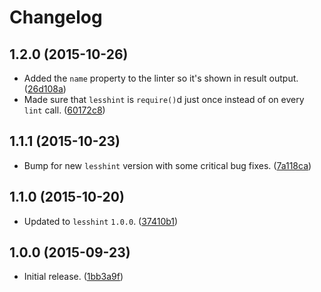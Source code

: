# Changelog
## 1.2.0 (2015-10-26)
* Added the `name` property to the linter so it's shown in result output. ([26d108a](https://github.com/lesshint/atom-linter-lesshint/commit/26d108a9a0d4ddc0caba7d3196b6dafefb5b1b0b))
* Made sure that `lesshint` is `require()`d just once instead of on every `lint` call. ([60172c8](https://github.com/lesshint/atom-linter-lesshint/commit/60172c8478bf6e668f9acd8040bb3ce0ca1ea1e1))

## 1.1.1 (2015-10-23)
* Bump for new `lesshint` version with some critical bug fixes. ([7a118ca](https://github.com/lesshint/atom-linter-lesshint/commit/7a118cae32aef8fbfa321afb289b560679cab0bd))

## 1.1.0 (2015-10-20)
* Updated to `lesshint` `1.0.0`. ([37410b1](https://github.com/lesshint/atom-linter-lesshint/commit/37410b137c4f640692a811f5a8c18bbabe0532c1))

## 1.0.0 (2015-09-23)
* Initial release. ([1bb3a9f](https://github.com/lesshint/atom-linter-lesshint/commit/1bb3a9f8c8dcc79c49755500d3cf0385868b9db3))

